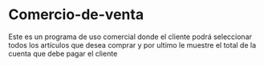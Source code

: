 # Comercio-de-venta
Este es un programa de uso comercial donde el cliente podrá seleccionar todos los artículos que desea comprar y por ultimo le muestre el total de la cuenta que debe pagar el cliente 
